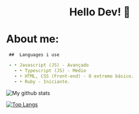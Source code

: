 <!--
**PedroAraujo-Dust/PedroAraujo-Dust** is a ✨ _special_ ✨ repository because its `README.md` (this file) appears on your GitHub profile.

Here are some ideas to get you started:

- 🔭 I’m currently working on ...
- 🌱 I’m currently learning ...
- 👯 I’m looking to collaborate on ...
- 🤔 I’m looking for help with ...
- 💬 Ask me about ...
- 📫 How to reach me: ...
- 😄 Pronouns: ...
- ⚡ Fun fact: ...
-->


<h1 align="center"> Hello Dev! 🚀</h1>

 # About me:
     ##  Languages i use
   ```yml
    - • Javascript (JS) - Avançado
      - • Typescript (JS) - Médio
      - • HTML, CSS (Front-end) - O extremo básico.
      - • Ruby - Iniciante.
  ```

 
![My github stats](https://github-readme-stats.vercel.app/api?username=PedroAraujo-Dust&show_icons=true&theme=dark)

[![Top Langs](https://github-readme-stats.vercel.app/api/top-langs/?username=PedroAraujo-Dust&theme=dark)](https://github.com/PedroAraujo-Dust/github-readme-stats)
